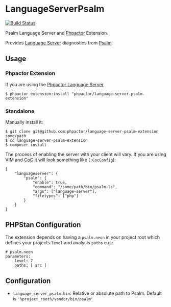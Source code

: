 LanguageServerPsalm
=====================

[![Build Status](https://travis-ci.org/phpactor/language-server-psalm-extension.svg?branch=master)](https://travis-ci.org/phpactor/language-server-psalm-extension)

Psalm Language Server and [Phpactor](https://github.com/phpactor/phpactor) Extension.

Provides [Language
Server](https://microsoft.github.io/language-server-protocol/specification) diagnostics from [Psalm](https://psalm.org/).

Usage
-----

### Phpactor Extension

If you are using the [Phpactor Language Server](https://phpactor.readthedocs.io/en/master/usage/language-server.html)

```
$ phpactor extension:install "phpactor/language-server-psalm-extension"
```

### Standalone

Manually install it:

```
$ git clone git@github.com:phpactor/language-server-psalm-extension some/path
$ cd language-server-psalm-extension
$ composer install
```

The process of enabling the server with your client will vary. If you are
using VIM and [CoC](https://github.com/neoclide/coc.nvim) it will look
something like (`:CocConfig`):

```
{
    "languageserver": {
        "psalm": {
            "enable": true,
            "command": "/some/path/bin/psalm-ls",
            "args": ["language-server"],
            "filetypes": ["php"]
        }
    }
}
```

PHPStan Configuration
---------------------

The extension depends on having a `psalm.neon` in your project root which
defines your projects `level` and analysis `paths` e.g.:

```
# psalm.neon
parameters:
    level: 7
    paths: [ src ]
```

Configuration
-------------

- `language_server_psalm.bin`: Relative or absolute path to Psalm. Default
  is `'%project_root%/vendor/bin/psalm'`
